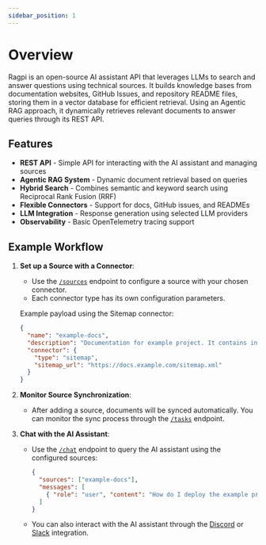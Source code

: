 ```yaml
---
sidebar_position: 1
---
```


# Overview

Ragpi is an open-source AI assistant API that leverages LLMs to search and answer questions using technical sources. It builds knowledge bases from documentation websites, GitHub Issues, and repository README files, storing them in a vector database for efficient retrieval. Using an Agentic RAG approach, it dynamically retrieves relevant documents to answer queries through its REST API.

## Features

- **REST API** - Simple API for interacting with the AI assistant and managing sources
- **Agentic RAG System** - Dynamic document retrieval based on queries
- **Hybrid Search** - Combines semantic and keyword search using Reciprocal Rank Fusion (RRF)
- **Flexible Connectors** - Support for docs, GitHub issues, and READMEs
- **LLM Integration** - Response generation using selected LLM providers
- **Observability** - Basic OpenTelemetry tracing support

## Example Workflow

1. **Set up a Source with a Connector**:

   - Use the [`/sources`](/api#tag/Sources/operation/create_source_sources_post) endpoint to configure a source with your chosen connector.
   - Each connector type has its own configuration parameters.

   Example payload using the Sitemap connector:

   ```json
   {
     "name": "example-docs",
     "description": "Documentation for example project. It contains information about configuration, usage, and deployment.",
     "connector": {
       "type": "sitemap",
       "sitemap_url": "https://docs.example.com/sitemap.xml"
     }
   }
   ```

2. **Monitor Source Synchronization**:

   - After adding a source, documents will be synced automatically. You can monitor the sync process through the [`/tasks`](/api#tag/Tasks/operation/get_task_tasks__task_id__get) endpoint.

3. **Chat with the AI Assistant**:

   - Use the [`/chat`](/api#tag/Chat/operation/chat_chat_post) endpoint to query the AI assistant using the configured sources:
     ```json
     {
       "sources": ["example-docs"],
       "messages": [
         { "role": "user", "content": "How do I deploy the example project?" }
       ]
     }
     ```
   - You can also interact with the AI assistant through the [Discord](/integrations/discord) or [Slack](/integrations/slack) integration.
